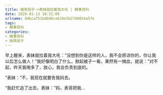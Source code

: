 ```yaml
---
title: 搞笑段子->表妹就拉着我大吼 | 糗事百科
date: 2020-01-13 18:31:09
urlname: 04bca751bdb08ce634e5b27d0024a5fe
tags: 
- 糗事百科
categories:
- 糗事百科
- 搞笑段子
---
```

早上醒来，表妹就拉着我大吼：”没想到你是这样的人，我不会原谅你的，你让我以后怎么做人！“我好像明白了什么，掀起被子一看，果然有一摊血，就说：”对不起，昨天我喝多了，放心，我会负责到底的。

“表妹：”不，我现在就要告我妈去。

“我赶忙追了出去，表妹：”妈，表哥把我...



